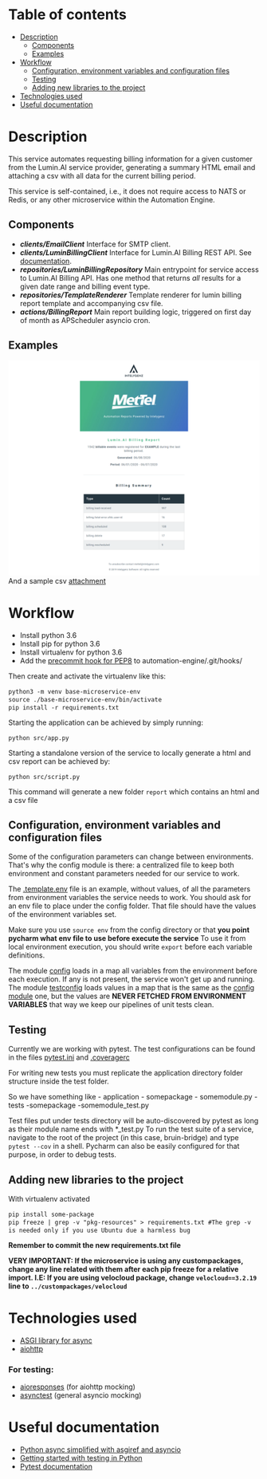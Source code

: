 # Table of contents
- [Description](#description)
  * [Components](#components)
  * [Examples](#examples)
- [Workflow](#workflow)
  * [Configuration, environment variables and configuration files](#configuration-environment-variables-and-configuration-files)
  * [Testing](#testing)
  * [Adding new libraries to the project](#adding-new-libraries-to-the-project)
- [Technologies used](#technologies-used)
- [Useful documentation](#useful-documentation)

# Description
This service automates requesting billing information for a given customer from the Lumin.AI service provider,
generating a summary HTML email and attaching a csv with all data for the current billing period.

This service is self-contained, i.e., it does not require access to NATS or Redis, or any other
microservice within the Automation Engine.

## Components

- ***clients/EmailClient***
    Interface for SMTP client.
- ***clients/LuminBillingClient***
    Interface for Lumin.AI Billing REST API. See [documentation](readme-resources/lumin-ai-billing-api.pdf).
- ***repositories/LuminBillingRepository***
    Main entrypoint for service access to Lumin.AI Billing API. Has one method that returns _all_ results for a given 
    date range and billing event type.
- ***repositories/TemplateRenderer***
    Template renderer for lumin billing report template and accompanying csv file.
- ***actions/BillingReport***
    Main report building logic, triggered on first day of month as APScheduler asyncio cron.

## Examples
![example](readme-resources/examples/lumin-example.png)
And a sample csv [attachment](readme-resources/examples/lumin-example.csv)


# Workflow
- Install python 3.6
- Install pip for python 3.6
- Install virtualenv for python 3.6
- Add the [precommit hook for PEP8](https://github.com/cbrueffer/pep8-git-hook) to automation-engine/.git/hooks/

Then create and activate the virtualenv like this:
````
python3 -m venv base-microservice-env
source ./base-microservice-env/bin/activate
pip install -r requirements.txt
````
Starting the application can be achieved by simply running:
````
python src/app.py
````
Starting a standalone version of the service to locally generate a html and csv report can be achieved by:
````
python src/script.py
````
This command will generate a new folder ``report`` which contains an html and a csv file

## Configuration, environment variables and configuration files
Some of the configuration parameters can change between environments.
That's why the config module is there: a centralized file to keep both environment and constant parameters
needed for our service to work.

The [.template.env](/src/config/.template.env) file is an example, without values, of all the parameters from environment variables the service needs to work.
You should ask for an env file to place under the config folder. That file should have the values of the environment variables set.

Make sure you use `source env` from the config directory or that **you point pycharm what env file to use before execute the service**
To use it from local environment execution, you should write `export` before each variable definitions.

The module [config](src/config/config.py) loads in a map all variables from the environment before each execution. If any is not present, the service won't get up and running.
The module [testconfig](src/config/testconfig.py) loads values in a map that is the same as the [config module](src/config/config.py) one, but the values are **NEVER FETCHED FROM ENVIRONMENT VARIABLES** that way we keep our pipelines of unit tests clean.

## Testing
Currently we are working with pytest.
The test configurations can be found in the files [pytest.ini](pytest.ini) and [.coveragerc](.coveragerc)

For writing new tests you must replicate the application directory folder structure inside the test folder.

So we have something like
    - application
        - somepackage
            - somemodule.py
    - tests
        -somepackage
            -somemodule_test.py
            
Test files put under tests directory will be auto-discovered by pytest as long as their module name ends with *_test.py
To run the test suite of a service, navigate to the root of the project (in this case, bruin-bridge) and type `pytest --cov` in a shell.
Pycharm can also be easily configured for that purpose, in order to debug tests.

## Adding new libraries to the project

With virtualenv activated

````
pip install some-package
pip freeze | grep -v "pkg-resources" > requirements.txt #The grep -v is needed only if you use Ubuntu due a harmless bug
````
**Remember to commit the new requirements.txt file**

**VERY IMPORTANT: If the microservice is using any custompackages, change any line related with them after each pip freeze for a relative import. I.E: If you are using velocloud package, change `velocloud==3.2.19` line to `../custompackages/velocloud`**

# Technologies used

- [ASGI library for async](https://pypi.org/project/asgiref/)
- [aiohttp](https://github.com/aio-libs/aiohttp)

### For testing:
- [aioresponses](https://github.com/pnuckowski/aioresponses) (for aiohttp mocking)
- [asynctest](https://github.com/Martiusweb/asynctest) (general asyncio mocking)

# Useful documentation
- [Python async simplified with asgiref and asyncio](https://www.aeracode.org/2018/02/19/python-async-simplified/)
- [Getting started with testing in Python](https://realpython.com/python-testing/#choosing-a-test-runner)
- [Pytest documentation](https://docs.pytest.org/en/latest/getting-started.html)
